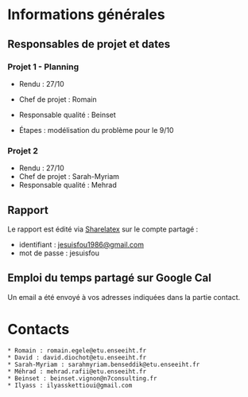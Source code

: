 # Informations générales

## Responsables de projet et dates

### Projet 1 - Planning

* Rendu : 27/10
* Chef de projet : Romain
* Responsable qualité : Beinset

* Étapes : modélisation du problème pour le 9/10

### Projet 2

* Rendu : 27/10
* Chef de projet : Sarah-Myriam
* Responsable qualité : Mehrad

## Rapport

Le rapport est édité via [Sharelatex](https://fr.sharelatex.com) sur le compte
partagé :
* identifiant : jesuisfou1986@gmail.com
* mot de passe : jesuisfou

## Emploi du temps partagé sur Google Cal

Un email a été envoyé à vos adresses indiquées dans la partie contact.

# Contacts

    * Romain : romain.egele@etu.enseeiht.fr
    * David : david.diochot@etu.enseeiht.fr
    * Sarah-Myriam : sarahmyriam.benseddik@etu.enseeiht.fr
    * Méhrad : mehrad.rafii@etu.enseeiht.fr
    * Beinset : beinset.vignon@n7consulting.fr
    * Ilyass : ilyasskettioui@gmail.com



